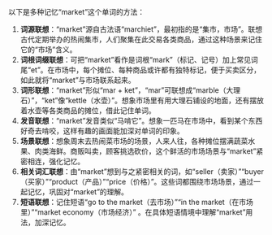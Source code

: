 以下是多种记忆“market”这个单词的方法：
1. **词源联想**：“market”源自古法语“marchiet”，最初指的是“集市，市场”。联想古代定期举办的热闹集市，人们聚集在此交易各类商品，通过这种场景来记住它的“市场”含义。
2. **词根词缀联想**：可把“market”看作是词根“mark”（标记、记号）加上常见词尾“et”。在市场中，每个摊位、每种商品或许都有独特标记，便于买卖区分，如此就将“market”与市场联系起来。
3. **词形联想**：“market”形似“mar + ket”，“mar”可联想成“marble（大理石）”，“ket”像“kettle（水壶）”。想象市场里有用大理石铺设的地面，还有摆放着水壶等各类商品的摊位，借此记住单词。
4. **发音联想**：“market”发音类似“马啃它”。想象一匹马在市场中，看到某个东西好奇去啃咬，这样有趣的画面能加深对单词的印象。
5. **场景联想**：想象周末去热闹菜市场的场景，人来人往，各种摊位摆满蔬菜水果、肉类海鲜。商贩叫卖，顾客挑选砍价，这个鲜活的市场场景与“market”紧密相连，强化记忆。
6. **相关词汇联想**：由“market”想到与之紧密相关的词，如“seller（卖家）”“buyer（买家）”“product（产品）”“price（价格）”。这些词都围绕市场场景，通过一起记忆，巩固对“market”的理解。
7. **短语联想**：记住短语“go to the market（去市场）”“in the market（在市场里）”“market economy（市场经济）” 。在具体短语情境中理解“market”用法，加深记忆。 